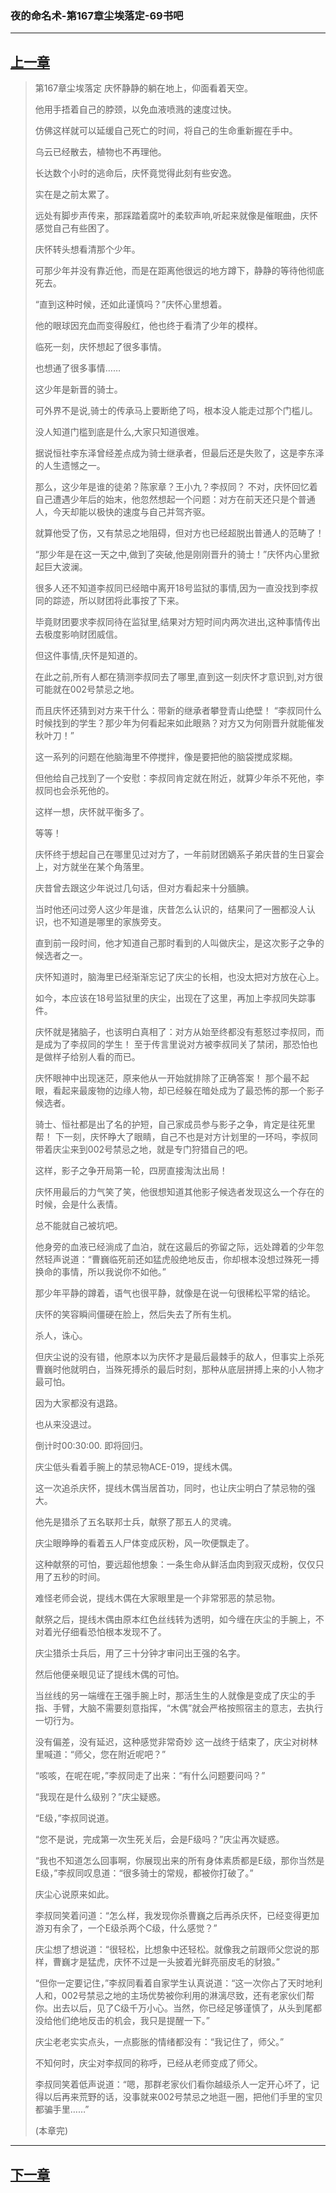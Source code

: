 ### 夜的命名术-第167章尘埃落定-69书吧

--------
[上一章](./183b957723d3d1aa204fb309d2ae004b.md)
--------


>
>
>
>第167章尘埃落定
>庆怀静静的躺在地上，仰面看着天空。
>
>他用手捂着自己的脖颈，以免血液喷溅的速度过快。
>
>仿佛这样就可以延缓自己死亡的时间，将自己的生命重新握在手中。
>
>乌云已经散去，植物也不再理他。
>
>长达数个小时的逃命后，庆怀竟觉得此刻有些安逸。
>
>实在是之前太累了。
>
>远处有脚步声传来，那踩踏着腐叶的柔软声响,听起来就像是催眠曲，庆怀感觉自己有些困了。
>
>庆怀转头想看清那个少年。
>
>可那少年并没有靠近他，而是在距离他很远的地方蹲下，静静的等待他彻底死去。
>
>“直到这种时候，还如此谨慎吗？”庆怀心里想着。
>
>他的眼球因充血而变得殷红，他也终于看清了少年的模样。
>
>临死一刻，庆怀想起了很多事情。
>
>也想通了很多事情……
>
>这少年是新晋的骑士。
>
>可外界不是说,骑士的传承马上要断绝了吗，根本没人能走过那个门槛儿。
>
>没人知道门槛到底是什么,大家只知道很难。
>
>据说恒社李东泽曾经差点成为骑士继承者，但最后还是失败了，这是李东泽的人生遗憾之一。
>
>那么，这少年是谁的徒弟？陈家章？王小九？李叔同？
>不对，庆怀回忆着自己遭遇少年后的始末，他忽然想起一个问题：对方在前天还只是个普通人，今天却能以极快的速度与自己并驾齐驱。
>
>就算他受了伤，又有禁忌之地阻碍，但对方也已经超脱出普通人的范畴了！
>
>“那少年是在这一天之中,做到了突破,他是刚刚晋升的骑士！”庆怀内心里掀起巨大波澜。
>
>很多人还不知道李叔同已经暗中离开18号监狱的事情,因为一直没找到李叔同的踪迹，所以财团将此事按了下来。
>
>毕竟财团要求李叔同待在监狱里,结果对方短时间内两次进出,这种事情传出去极度影响财团威信。
>
>但这件事情,庆怀是知道的。
>
>在此之前,所有人都在猜测李叔同去了哪里,直到这一刻庆怀才意识到,对方很可能就在002号禁忌之地。
>
>而且庆怀还猜到对方来干什么：带新的继承者攀登青山绝壁！
>“李叔同什么时候找到的学生？那少年为何看起来如此眼熟？对方又为何刚晋升就能催发秋叶刀！”
>
>这一系列的问题在他脑海里不停搅拌，像是要把他的脑袋搅成浆糊。
>
>但他给自己找到了一个安慰：李叔同肯定就在附近，就算少年杀不死他，李叔同也会杀死他的。
>
>这样一想，庆怀就平衡多了。
>
>等等！
>
>庆怀终于想起自己在哪里见过对方了，一年前财团嫡系子弟庆昔的生日宴会上，对方就坐在某个角落里。
>
>庆昔曾去跟这少年说过几句话，但对方看起来十分腼腆。
>
>当时他还问过旁人这少年是谁，庆昔怎么认识的，结果问了一圈都没人认识，也不知道是哪里的家族旁支。
>
>直到前一段时间，他才知道自己那时看到的人叫做庆尘，是这次影子之争的候选者之一。
>
>庆怀知道时，脑海里已经渐渐忘记了庆尘的长相，也没太把对方放在心上。
>
>如今，本应该在18号监狱里的庆尘，出现在了这里，再加上李叔同失踪事件。
>
>庆怀就是猪脑子，也该明白真相了：对方从始至终都没有惹怒过李叔同，而是成为了李叔同的学生！
>至于传言里说对方被李叔同关了禁闭，那恐怕也是做样子给别人看的而已。
>
>庆怀眼神中出现迷茫，原来他从一开始就排除了正确答案！
>那个最不起眼，看起来最废物的边缘人物，却已经躲在暗处成为了最恐怖的那一个影子候选者。
>
>骑士、恒社都是出了名的护短，自己家成员参与影子之争，肯定是往死里帮！
>下一刻，庆怀睁大了眼睛，自己不也是对方计划里的一环吗，李叔同带着庆尘来到002号禁忌之地，就是专门狩猎自己的吧。
>
>这样，影子之争开局第一轮，四房直接淘汰出局！
>
>庆怀用最后的力气笑了笑，他很想知道其他影子候选者发现这么一个存在的时候，会是什么表情。
>
>总不能就自己被坑吧。
>
>他身旁的血液已经淌成了血泊，就在这最后的弥留之际，远处蹲着的少年忽然轻声说道：“曹巍临死前还如猛虎般绝地反击，你却根本没想过殊死一搏换命的事情，所以我说你不如他。”
>
>那少年平静的蹲着，语气也很平静，就像是在说一句很稀松平常的结论。
>
>庆怀的笑容瞬间僵硬在脸上，然后失去了所有生机。
>
>杀人，诛心。
>
>但庆尘说的没有错，他原本以为庆怀才是最后最棘手的敌人，但事实上杀死曹巍时他就明白，当殊死搏杀的最后时刻，那种从底层拼搏上来的小人物才最可怕。
>
>因为大家都没有退路。
>
>也从来没退过。
>
>倒计时00:30:00.
>即将回归。
>
>庆尘低头看着手腕上的禁忌物ACE-019，提线木偶。
>
>这一次追杀庆怀，提线木偶当居首功，同时，也让庆尘明白了禁忌物的强大。
>
>他先是猎杀了五名联邦士兵，献祭了那五人的灵魂。
>
>庆尘眼睁睁的看着五人尸体变成灰粉，风一吹便飘走了。
>
>这种献祭的可怕，要远超他想象：一条生命从鲜活血肉到寂灭成粉，仅仅只用了五秒的时间。
>
>难怪老师会说，提线木偶在大家眼里是一个非常邪恶的禁忌物。
>
>献祭之后，提线木偶由原本红色丝线转为透明，如今缠在庆尘的手腕上，不对着光仔细看恐怕根本发现不了。
>
>庆尘猎杀士兵后，用了三十分钟才审问出王强的名字。
>
>然后他便亲眼见证了提线木偶的可怕。
>
>当丝线的另一端缠在王强手腕上时，那活生生的人就像是变成了庆尘的手指、手臂，大脑不需要刻意指挥，“木偶”就会严格按照宿主的意志，去执行一切行为。
>
>没有偏差，没有延迟，这种感觉非常奇妙
>这一战终于结束了，庆尘对树林里喊道：“师父，您在附近呢吧？”
>
>“咳咳，在呢在呢，”李叔同走了出来：“有什么问题要问吗？”
>
>“我现在是什么级别？”庆尘疑惑。
>
>“E级，”李叔同说道。
>
>“您不是说，完成第一次生死关后，会是F级吗？”庆尘再次疑惑。
>
>“我也不知道怎么回事啊，你展现出来的所有身体素质都是E级，那你当然是E级，”李叔同叹息道：“很多骑士的常规，都被你打破了。”
>
>庆尘心说原来如此。
>
>李叔同笑着问道：“怎么样，我发现你杀曹巍之后再杀庆怀，已经变得更加游刃有余了，一个E级杀两个C级，什么感觉？”
>
>庆尘想了想说道：“很轻松，比想象中还轻松。就像我之前跟师父您说的那样，曹巍才是猛虎，庆怀不过是一头披着光鲜亮丽皮毛的豺狼。”
>
>“但你一定要记住，”李叔同看着自家学生认真说道：“这一次你占了天时地利人和，002号禁忌之地的主场优势被你利用的淋漓尽致，还有老家伙们帮你。出去以后，见了C级千万小心。当然，你已经足够谨慎了，从头到尾都没给他们绝地反击的机会，我只是提醒一下。”
>
>庆尘老老实实点头，一点膨胀的情绪都没有：“我记住了，师父。”
>
>不知何时，庆尘对李叔同的称呼，已经从老师变成了师父。
>
>李叔同笑着低声说道：“嗯，那群老家伙们看你越级杀人一定开心坏了，记得以后再来荒野的话，没事就来002号禁忌之地逛一圈，把他们手里的宝贝都骗手里……”
>
>(本章完)
>
>

--------
[下一章](./f11510c217b6d89675211acd50974a06.md)
--------
